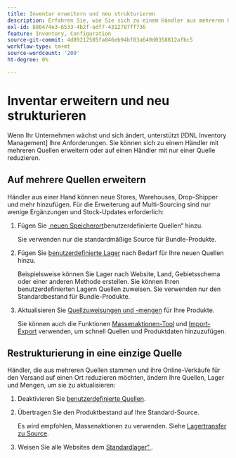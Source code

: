```yaml
---
title: Inventar erweitern und neu strukturieren
description: Erfahren Sie, wie Sie sich zu einem Händler aus mehreren Quellen entwickeln oder auf einen Händler aus einer Hand reduzieren können.
exl-id: 880474e3-6533-4b2f-adf7-4312787ff736
feature: Inventory, Configuration
source-git-commit: 4d89212585fa846eb94bf83a640d0358812afbc5
workflow-type: tm+mt
source-wordcount: '209'
ht-degree: 0%

---
```


# Inventar erweitern und neu strukturieren

Wenn Ihr Unternehmen wächst und sich ändert, unterstützt [!DNL Inventory Management] Ihre Anforderungen. Sie können sich zu einem Händler mit mehreren Quellen erweitern oder auf einen Händler mit nur einer Quelle reduzieren.

## Auf mehrere Quellen erweitern

Händler aus einer Hand können neue Stores, Warehouses, Drop-Shipper und mehr hinzufügen. Für die Erweiterung auf Multi-Sourcing sind nur wenige Ergänzungen und Stock-Updates erforderlich:

1. Fügen Sie [&#x200B; neuen Speicherort &#x200B;](sources-add.md)benutzerdefinierte Quellen“ hinzu.

   Sie verwenden nur die standardmäßige Source für Bundle-Produkte.

1. Fügen Sie [benutzerdefinierte Lager](stocks-add.md) nach Bedarf für Ihre neuen Quellen hinzu.

   Beispielsweise können Sie Lager nach Website, Land, Gebietsschema oder einer anderen Methode erstellen. Sie können Ihren benutzerdefinierten Lagern Quellen zuweisen. Sie verwenden nur den Standardbestand für Bundle-Produkte.

1. Aktualisieren Sie [Quellzuweisungen und -mengen](quantities-manage.md) für Ihre Produkte.

   Sie können auch die Funktionen [Massenaktionen-Tool](bulk-assignment.md) und [Import-Export](inventory-import-export.md) verwenden, um schnell Quellen und Produktdaten hinzuzufügen.

## Restrukturierung in eine einzige Quelle

Händler, die aus mehreren Quellen stammen und ihre Online-Verkäufe für den Versand auf einen Ort reduzieren möchten, ändern Ihre Quellen, Lager und Mengen, um sie zu aktualisieren:

1. Deaktivieren Sie [benutzerdefinierte Quellen](sources-disable.md).

1. Übertragen Sie den Produktbestand auf Ihre Standard-Source.

   Es wird empfohlen, Massenaktionen zu verwenden. Siehe [Lagertransfer zu Source](inventory-transfer.md).

1. Weisen Sie alle Websites dem [Standardlager“ &#x200B;](stocks-manage.md).
